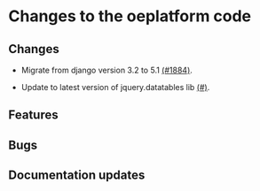 # Changes to the oeplatform code

## Changes

- Migrate from django version 3.2 to 5.1 [(#1884)](https://github.com/OpenEnergyPlatform/oeplatform/pull/1884).

- Update to latest version of jquery.datatables lib [(#)](https://github.com/OpenEnergyPlatform/oeplatform/pull/).

## Features

## Bugs

## Documentation updates

